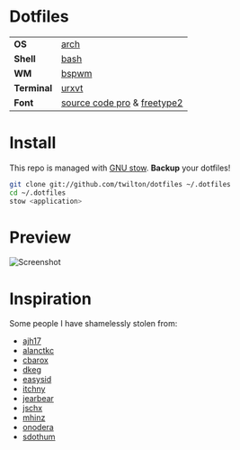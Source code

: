 # Dotfiles
|               |                                                            |
| ------------- | ---------------------------------------------------------- |
| **OS**        | [arch][info_os]                                            |
| **Shell**     | [bash][info_shell]                                         |
| **WM**        | [bspwm][info_wm]                                           |
| **Terminal**  | [urxvt][info_term]                                         |
| **Font**      | [source code pro][info_font] & [freetype2][font_rendering] |

# Install

This repo is managed with [GNU stow][stow]. **Backup** your dotfiles!

```bash
git clone git://github.com/twilton/dotfiles ~/.dotfiles
cd ~/.dotfiles
stow <application>
```

# Preview

![Screenshot](https://github.com/twilton/dotfiles/raw/master/preview.png)

# Inspiration

Some people I have shamelessly stolen from:
* [ajh17](https://github.com/ajh17/dotfiles)
* [alanctkc](https://github.com/alanctkc/dotfiles)
* [cbarox](https://github.com/cbarox/Dotfiles)
* [dkeg](https://github.com/dkeg/dots)
* [easysid](https://github.com/easysid/dotfiles)
* [itchny](https://github.com/itchyny/dotfiles)
* [jearbear](https://github.com/jearbear/dotfiles)
* [jschx](https://github.com/jschx/etc)
* [mhinz](https://github.com/mhinz/dotfiles)
* [onodera](https://github.com/onodera-punpun/dotfiles)
* [sdothum](https://github.com/sdothum/dotfiles)

[info_os]: https://www.archlinux.org/
[info_shell]: https://www.gnu.org/software/bash/
[info_wm]: https://github.com/baskerville/bspwm
[info_term]: http://software.schmorp.de/pkg/rxvt-unicode.html
[info_font]: https://github.com/adobe-fonts/source-code-pro
[font_rendering]: https://gist.github.com/cryzed/e002e7057435f02cc7894b9e748c5671
[stow]: https://www.gnu.org/software/stow/
